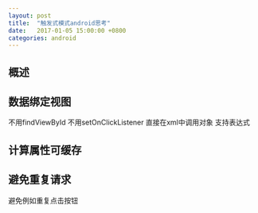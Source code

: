 ```yaml
---
layout: post
title:  "触发式模式android思考"
date:   2017-01-05 15:00:00 +0800
categories: android
---
```


## 概述

## 数据绑定视图
不用findViewById
不用setOnClickListener
直接在xml中调用对象
支持表达式

## 计算属性可缓存

## 避免重复请求
避免例如重复点击按钮
